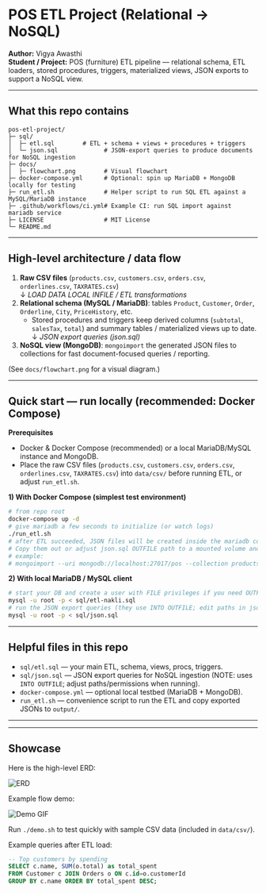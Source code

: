 # POS ETL Project (Relational → NoSQL)

**Author:** Vigya Awasthi  
**Student / Project:** POS (furniture) ETL pipeline — relational schema, ETL loaders, stored procedures, triggers, materialized views, JSON exports to support a NoSQL view.

---

## What this repo contains

```
pos-etl-project/
├─ sql/
│  ├─ etl.sql        # ETL + schema + views + procedures + triggers 
│  └─ json.sql             # JSON-export queries to produce documents for NoSQL ingestion
├─ docs/
│  ├─ flowchart.png        # Visual flowchart 
├─ docker-compose.yml      # Optional: spin up MariaDB + MongoDB locally for testing
├─ run_etl.sh              # Helper script to run SQL ETL against a MySQL/MariaDB instance
├─ .github/workflows/ci.yml# Example CI: run SQL import against mariadb service 
├─ LICENSE                 # MIT License 
└─ README.md
```

---

## High-level architecture / data flow

1. **Raw CSV files** (`products.csv`, `customers.csv`, `orders.csv`, `orderlines.csv`, `TAXRATES.csv`)  
   ↓ _LOAD DATA LOCAL INFILE / ETL transformations_  
2. **Relational schema (MySQL / MariaDB)**: tables `Product`, `Customer`, `Order`, `Orderline`, `City`, `PriceHistory`, etc.  
   - Stored procedures and triggers keep derived columns (`subtotal`, `salesTax`, `total`) and summary tables / materialized views up to date.  
   ↓ _JSON export queries (json.sql)_  
3. **NoSQL view (MongoDB)**: `mongoimport` the generated JSON files to collections for fast document-focused queries / reporting.

(See `docs/flowchart.png` for a visual diagram.)

---

## Quick start — run locally (recommended: Docker Compose)

**Prerequisites**
- Docker & Docker Compose (recommended) or a local MariaDB/MySQL instance and MongoDB.
- Place the raw CSV files (`products.csv`, `customers.csv`, `orders.csv`, `orderlines.csv`, `TAXRATES.csv`) into `data/csv/` before running ETL, or adjust `run_etl.sh`.

**1) With Docker Compose (simplest test environment)**
```bash
# from repo root
docker-compose up -d
# give mariadb a few seconds to initialize (or watch logs)
./run_etl.sh
# after ETL succeeded, JSON files will be created inside the mariadb container's configured OUTFILE directory.
# Copy them out or adjust json.sql OUTFILE path to a mounted volume and use mongoimport to bring them into MongoDB:
# example:
# mongoimport --uri mongodb://localhost:27017/pos --collection products --file output/products.json --jsonArray
```

**2) With local MariaDB / MySQL client**
```bash
# start your DB and create a user with FILE privileges if you need OUTFILE capability
mysql -u root -p < sql/etl-nakli.sql
# run the JSON export queries (they use INTO OUTFILE; edit paths in json.sql if needed)
mysql -u root -p < sql/json.sql
```

---

## Helpful files in this repo
- `sql/etl.sql` — your main ETL, schema, views, procs, triggers.
- `sql/json.sql` — JSON export queries for NoSQL ingestion (NOTE: uses `INTO OUTFILE`; adjust paths/permissions when running).
- `docker-compose.yml` — optional local testbed (MariaDB + MongoDB).
- `run_etl.sh` — convenience script to run the ETL and copy exported JSONs to `output/`.

---

---

## Showcase

Here is the high-level ERD:

![ERD](docs/https://github.com/VigyaAwasthi/Furniture_POS/blob/main/erd.svg)

Example flow demo:

![Demo GIF](docs/demo.gif)

Run `./demo.sh` to test quickly with sample CSV data (included in `data/csv/`).

Example queries after ETL load:
```sql
-- Top customers by spending
SELECT c.name, SUM(o.total) as total_spent
FROM Customer c JOIN Orders o ON c.id=o.customerId
GROUP BY c.name ORDER BY total_spent DESC;
```
